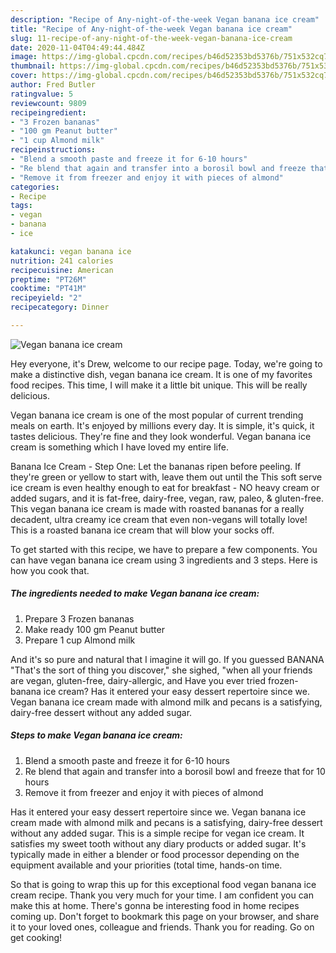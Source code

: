 ```yaml
---
description: "Recipe of Any-night-of-the-week Vegan banana ice cream"
title: "Recipe of Any-night-of-the-week Vegan banana ice cream"
slug: 11-recipe-of-any-night-of-the-week-vegan-banana-ice-cream
date: 2020-11-04T04:49:44.484Z
image: https://img-global.cpcdn.com/recipes/b46d52353bd5376b/751x532cq70/vegan-banana-ice-cream-recipe-main-photo.jpg
thumbnail: https://img-global.cpcdn.com/recipes/b46d52353bd5376b/751x532cq70/vegan-banana-ice-cream-recipe-main-photo.jpg
cover: https://img-global.cpcdn.com/recipes/b46d52353bd5376b/751x532cq70/vegan-banana-ice-cream-recipe-main-photo.jpg
author: Fred Butler
ratingvalue: 5
reviewcount: 9809
recipeingredient:
- "3 Frozen bananas"
- "100 gm Peanut butter"
- "1 cup Almond milk"
recipeinstructions:
- "Blend a smooth paste and freeze it for 6-10 hours"
- "Re blend that again and transfer into a borosil bowl and freeze that for 10 hours"
- "Remove it from freezer and enjoy it with pieces of almond"
categories:
- Recipe
tags:
- vegan
- banana
- ice

katakunci: vegan banana ice 
nutrition: 241 calories
recipecuisine: American
preptime: "PT26M"
cooktime: "PT41M"
recipeyield: "2"
recipecategory: Dinner

---
```



![Vegan banana ice cream](https://img-global.cpcdn.com/recipes/b46d52353bd5376b/751x532cq70/vegan-banana-ice-cream-recipe-main-photo.jpg)

Hey everyone, it's Drew, welcome to our recipe page. Today, we're going to make a distinctive dish, vegan banana ice cream. It is one of my favorites food recipes. This time, I will make it a little bit unique. This will be really delicious.

Vegan banana ice cream is one of the most popular of current trending meals on earth. It's enjoyed by millions every day. It is simple, it's quick, it tastes delicious. They're fine and they look wonderful. Vegan banana ice cream is something which I have loved my entire life.

Banana Ice Cream - Step One: Let the bananas ripen before peeling. If they&#39;re green or yellow to start with, leave them out until the This soft serve ice cream is even healthy enough to eat for breakfast - NO heavy cream or added sugars, and it is fat-free, dairy-free, vegan, raw, paleo, &amp; gluten-free. This vegan banana ice cream is made with roasted bananas for a really decadent, ultra creamy ice cream that even non-vegans will totally love! This is a roasted banana ice cream that will blow your socks off.


To get started with this recipe, we have to prepare a few components. You can have vegan banana ice cream using 3 ingredients and 3 steps. Here is how you cook that.

<!--inarticleads1-->

##### The ingredients needed to make Vegan banana ice cream:

1. Prepare 3 Frozen bananas
1. Make ready 100 gm Peanut butter
1. Prepare 1 cup Almond milk


And it&#39;s so pure and natural that I imagine it will go. If you guessed BANANA &#34;That&#39;s the sort of thing you discover,&#34; she sighed, &#34;when all your friends are vegan, gluten-free, dairy-allergic, and Have you ever tried frozen-banana ice cream? Has it entered your easy dessert repertoire since we. Vegan banana ice cream made with almond milk and pecans is a satisfying, dairy-free dessert without any added sugar. 

<!--inarticleads2-->

##### Steps to make Vegan banana ice cream:

1. Blend a smooth paste and freeze it for 6-10 hours
1. Re blend that again and transfer into a borosil bowl and freeze that for 10 hours
1. Remove it from freezer and enjoy it with pieces of almond


Has it entered your easy dessert repertoire since we. Vegan banana ice cream made with almond milk and pecans is a satisfying, dairy-free dessert without any added sugar. This is a simple recipe for vegan ice cream. It satisfies my sweet tooth without any diary products or added sugar. It&#39;s typically made in either a blender or food processor depending on the equipment available and your priorities (total time, hands-on time. 

So that is going to wrap this up for this exceptional food vegan banana ice cream recipe. Thank you very much for your time. I am confident you can make this at home. There's gonna be interesting food in home recipes coming up. Don't forget to bookmark this page on your browser, and share it to your loved ones, colleague and friends. Thank you for reading. Go on get cooking!
